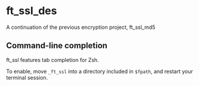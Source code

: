 # ft_ssl_des

A continuation of the previous encryption project, ft_ssl_md5

## Command-line completion

ft_ssl features tab completion for Zsh.

To enable, move `_ft_ssl` into a directory included in `$fpath`, and restart your terminal session.
